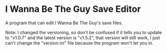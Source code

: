 # I Wanna Be The Guy Save Editor
A program that can edit I Wanna Be The Guy's save files.


Note: I changed the versioning, so don't be confused if it tells you to update to "v1.0.7" and the latest version is "v1.5.2", that version will still work, I just can't change the "version.ini" file because the program won't let you in.
